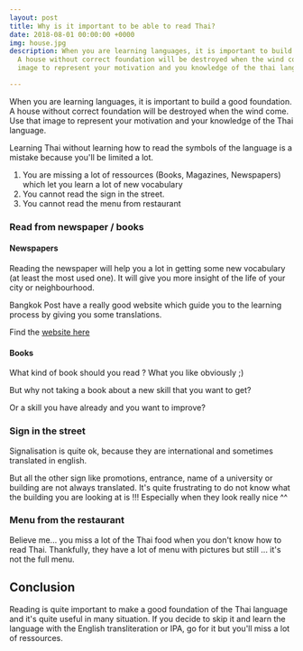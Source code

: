 ```yaml
---
layout: post
title: Why is it important to be able to read Thai?
date: 2018-08-01 00:00:00 +0000
img: house.jpg
description: When you are learning languages, it is important to build a good foundation.
  A house without correct foundation will be destroyed when the wind come. Use that
  image to represent your motivation and you knowledge of the thai language.

---
```

When you are learning languages, it is important to build a good foundation. A house without correct foundation will be destroyed when the wind come. Use that image to represent your motivation and your knowledge of the Thai language.

Learning Thai without learning how to read the symbols of the language is a mistake because you'll be limited a lot. 

1. You are missing a lot of ressources (Books, Magazines, Newspapers) which let you learn a lot of new vocabulary
2. You cannot read the sign in the street.
3. You cannot read the menu from restaurant

### Read from newspaper / books

#### Newspapers

Reading the newspaper will help you a lot in getting some new vocabulary (at least the most used one). It will give you more insight of the life of your city or neighbourhood. 

Bangkok Post have a really good website which guide you to the learning process by giving you some translations. 

Find the [website here](https://search.bangkokpost.com/search/result?category=news&q=learning+Thai)

#### Books

What kind of book should you read ? What you like obviously ;) 

But why not taking a book about a new skill that you want to get? 

Or a skill you have already and you want to improve? 

### Sign in the street

Signalisation is quite ok, because they are international and sometimes translated in english.

But all the other sign like promotions, entrance, name of a university or building are not always translated. It's quite frustrating to do not know what the building you are looking at is !!! Especially when they look really nice ^^

 

### Menu from the restaurant

Believe me... you miss a lot of the Thai food when you don't know how to read Thai. Thankfully, they have a lot of menu with pictures but still ... it's not the full menu. 

## Conclusion

Reading is quite important to make a good foundation of the Thai language and it's quite useful in many situation. If you decide to skip it and learn the language with the English transliteration or IPA, go for it but you'll miss a lot of ressources. 

 